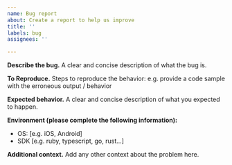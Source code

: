 ```yaml
---
name: Bug report
about: Create a report to help us improve
title: ''
labels: bug
assignees: ''

---
```


**Describe the bug.**
A clear and concise description of what the bug is.

**To Reproduce.**
Steps to reproduce the behavior:
e.g. provide a code sample with the erroneous output / behavior

**Expected behavior.**
A clear and concise description of what you expected to happen.

**Environment (please complete the following information):**
 - OS: [e.g. iOS, Android]
 - SDK [e.g. ruby, typescript, go, rust...]

**Additional context.**
Add any other context about the problem here.
